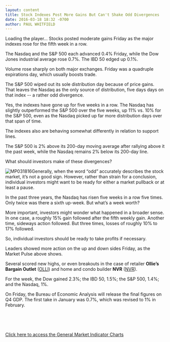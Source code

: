 ```yaml
---
layout: content
title: Stock Indexes Post More Gains But Can't Shake Odd Divergences
date: 2016-03-18 18:32 -0700
author: PAUL WHITFIELD
---
```






Loading the player...
Stocks posted moderate gains Friday as the major indexes rose for the fifth week in a row.


The Nasdaq and the S&P 500 each advanced 0.4% Friday, while the Dow Jones industrial average rose 0.7%. The IBD 50 edged up 0.1%.


Volume rose sharply on both major exchanges. Friday was a quadruple expirations day, which usually boosts trade.


The S&P 500 wiped out its sole distribution day because of price gains. That leaves the Nasdaq as the only source of distribution, five days days on that index -- a rather odd divergence.


Yes, the indexes have gone up for five weeks in a row. The Nasdaq has slightly outperformed the S&P 500 over the five weeks, up 11% vs. 10% for the S&P 500, even as the Nasdaq picked up far more distribution days over that span of time.


The indexes also are behaving somewhat differently in relation to support lines.


The S&P 500 is 2% above its 200-day moving average after rallying above it the past week, while the Nasdaq remains 2% below its 200-day line.


What should investors make of these divergences?


![MP031816](https://www.investors.com/wp-content/uploads/2016/03/MP031816-140x300.jpg)Generally, when the word “odd” accurately describes the stock market, it’s not a good sign. However, rather than strain for a conclusion, individual investors might want to be ready for either a market pullback or at least a pause.


In the past three years, the Nasdaq has risen five weeks in a row five times. Only twice was there a sixth up-week. But what’s a week worth?


More important, investors might wonder what happened in a broader sense. In one case, a roughly 15% gain followed after the fifth weekly gain. Another time, sideways action followed. But three times, losses of roughly 10% to 17% followed.


So, individual investors should be ready to take profits if necessary.


Leaders showed more action on the up and down sides Friday, as the Market Pulse above shows.


Several scored new highs, or even breakouts in the case of retailer **Ollie’s Bargain Outlet** ([OLLI](https://research.investors.com/quote.aspx?symbol=OLLI)) and home and condo builder **NVR** ([NVR](https://research.investors.com/quote.aspx?symbol=NVR)).


For the week, the Dow gained 2.3%; the IBD 50, 1.5%; the S&P 500, 1.4%; and the Nasdaq, 1%.


On Friday, the Bureau of Economic Analysis will release the final figures on Q4 GDP. The first take in January was 0.7%, which was revised to 1% in February.


 


 


[Click here to access the General Market Indicator Charts](https://www.investors.com/wp-content/uploads/2016/03/GMI_032116.pdf)




